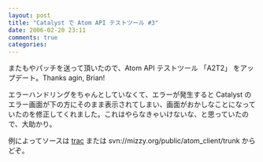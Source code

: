 ```yaml
---
layout: post
title: "Catalyst で Atom API テストツール #3"
date: 2006-02-20 23:11
comments: true
categories: 
---
```

<p class="entryBody">
またもやパッチを送って頂いたので、Atom API テストツール 「A2T2」 をアップデート。Thanks agin, Brian!
</p>

<p class="entryBody">
エラーハンドリングをちゃんとしていなくて、エラーが発生すると Catalyst のエラー画面が下の方にそのまま表示されてしまい、画面がおかしなことになっていたのを修正してくれました。これはやらなきゃいけないな、と思っていたので、大助かり。
</p>

<p class="entryBody">
例によってソースは <a href="http://trac.mizzy.org/public/browser/atom_client/trunk" target="_blank">trac</a> または svn://mizzy.org/public/atom_client/trunk からどぞ。
</p>